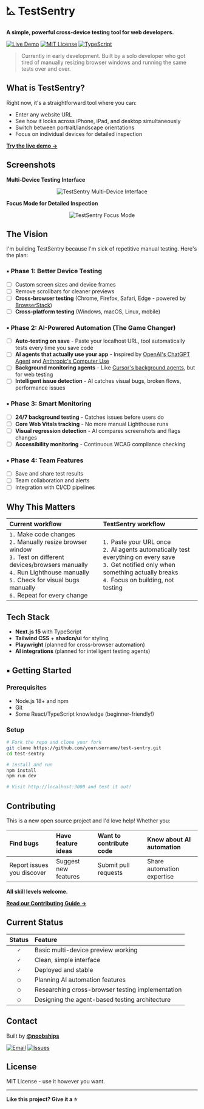 # ⛡ TestSentry

<div align="left">

**A simple, powerful cross-device testing tool for web developers.**

[![Live Demo](https://img.shields.io/badge/🚀_Try_Live-testsentry.devstool.dev-000000?style=for-the-badge)](https://testsentry.devstool.dev/)
[![MIT License](https://img.shields.io/badge/License-MIT-white?style=for-the-badge&logo=opensourceinitiative&logoColor=black)](LICENSE)
[![TypeScript](https://img.shields.io/badge/TypeScript-000000?style=for-the-badge&logo=typescript&logoColor=white)](https://www.typescriptlang.org/)

</div>

> Currently in early development. Built by a solo developer who got tired of manually resizing browser windows and running the same tests over and over.

## What is TestSentry?

Right now, it's a straightforward tool where you can:
- Enter any website URL 
- See how it looks across iPhone, iPad, and desktop simultaneously
- Switch between portrait/landscape orientations
- Focus on individual devices for detailed inspection

**[Try the live demo →](https://testsentry.devstool.dev/)**

## Screenshots

**Multi-Device Testing Interface**
<div align="center">

![TestSentry Multi-Device Interface](https://rss7lu1con.ufs.sh/f/WPpLHLZ4aXfphJsSqZlIlz8GQ1qkojRbuWKMxasrYF6dvZHt)

</div>

**Focus Mode for Detailed Inspection**
<div align="center">

![TestSentry Focus Mode](https://rss7lu1con.ufs.sh/f/WPpLHLZ4aXfpodkJd8v9OZsLkqiAU0rvbDGdF28anKQyTIJx)

</div>

## The Vision

I'm building TestSentry because I'm sick of repetitive manual testing. Here's the plan:

### ▪️ Phase 1: Better Device Testing
- [ ] Custom screen sizes and device frames
- [ ] Remove scrollbars for cleaner previews
- [ ] **Cross-browser testing** (Chrome, Firefox, Safari, Edge - powered by [BrowserStack](https://www.browserstack.com/))
- [ ] **Cross-platform testing** (Windows, macOS, Linux, mobile)

### ▪️ Phase 2: AI-Powered Automation (The Game Changer)
- [ ] **Auto-testing on save** - Paste your localhost URL, tool automatically tests every time you save code
- [ ] **AI agents that actually use your app** - Inspired by [OpenAI's ChatGPT Agent](https://openai.com/index/introducing-chatgpt-agent/) and [Anthropic's Computer Use](https://www.anthropic.com/news/3-5-models-and-computer-use)
- [ ] **Background monitoring agents** - Like [Cursor's background agents](https://docs.cursor.com/en/background-agent), but for web testing
- [ ] **Intelligent issue detection** - AI catches visual bugs, broken flows, performance issues

### ▪️ Phase 3: Smart Monitoring
- [ ] **24/7 background testing** - Catches issues before users do
- [ ] **Core Web Vitals tracking** - No more manual Lighthouse runs
- [ ] **Visual regression detection** - AI compares screenshots and flags changes
- [ ] **Accessibility monitoring** - Continuous WCAG compliance checking

### ▪️ Phase 4: Team Features
- [ ] Save and share test results
- [ ] Team collaboration and alerts
- [ ] Integration with CI/CD pipelines

## Why This Matters

| **Current workflow** | **TestSentry workflow** |
|:---|:---|
| `1.` Make code changes<br>`2.` Manually resize browser window<br>`3.` Test on different devices/browsers manually<br>`4.` Run Lighthouse manually<br>`5.` Check for visual bugs manually<br>`6.` Repeat for every change | `1.` Paste your URL once<br>`2.` AI agents automatically test everything on every save<br>`3.` Get notified only when something actually breaks<br>`4.` Focus on building, not testing |

## Tech Stack

- **Next.js 15** with TypeScript
- **Tailwind CSS** + **shadcn/ui** for styling
- **Playwright** (planned for cross-browser automation)
- **AI integrations** (planned for intelligent testing agents)

## ▪️ Getting Started

### Prerequisites
- Node.js 18+ and npm
- Git
- Some React/TypeScript knowledge (beginner-friendly!)

### Setup
```bash
# Fork the repo and clone your fork
git clone https://github.com/yourusername/test-sentry.git
cd test-sentry

# Install and run
npm install
npm run dev

# Visit http://localhost:3000 and test it out!
```

## Contributing

This is a new open source project and I'd love help! Whether you:

| **Find bugs** | **Have feature ideas** | **Want to contribute code** | **Know about AI automation** |
|:---|:---|:---|:---|
| Report issues you discover | Suggest new features | Submit pull requests | Share automation expertise |

**All skill levels welcome.**

**[Read our Contributing Guide →](CONTRIBUTING.md)**

## Current Status

| **Status** | **Feature** |
|:---:|:---|
| `✓` | Basic multi-device preview working |
| `✓` | Clean, simple interface |
| `✓` | Deployed and stable |
| `○` | Planning AI automation features |
| `○` | Researching cross-browser testing implementation |
| `○` | Designing the agent-based testing architecture |

## Contact

Built by **[@noobships](https://github.com/noobships)**

[![Email](https://img.shields.io/badge/Email-creativecoder.crco@gmail.com-000000?style=for-the-badge&logo=gmail&logoColor=white)](mailto:creativecoder.crco@gmail.com)
[![Issues](https://img.shields.io/badge/Feedback-Open_an_Issue-white?style=for-the-badge&logo=github&logoColor=black)](https://github.com/noobships/test-sentry/issues)

## License

MIT License - use it however you want.

---

**Like this project? Give it a ⭐**
